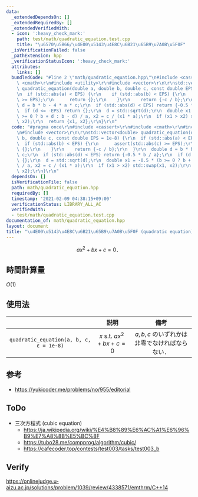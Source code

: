 ```yaml
---
data:
  _extendedDependsOn: []
  _extendedRequiredBy: []
  _extendedVerifiedWith:
  - icon: ':heavy_check_mark:'
    path: test/math/quadratic_equation.test.cpp
    title: "\u6570\u5B66/\u4E00\u5143\u4E8C\u6B21\u65B9\u7A0B\u5F0F"
  _isVerificationFailed: false
  _pathExtension: hpp
  _verificationStatusIcon: ':heavy_check_mark:'
  attributes:
    links: []
  bundledCode: "#line 2 \"math/quadratic_equation.hpp\"\n#include <cassert>\r\n#include\
    \ <cmath>\r\n#include <utility>\r\n#include <vector>\r\n\r\nstd::vector<double>\
    \ quadratic_equation(double a, double b, double c, const double EPS = 1e-8) {\r\
    \n  if (std::abs(a) < EPS) {\r\n    if (std::abs(b) < EPS) {\r\n      assert(std::abs(c)\
    \ >= EPS);\r\n      return {};\r\n    }\r\n    return {-c / b};\r\n  }\r\n  double\
    \ d = b * b - 4 * a * c;\r\n  if (std::abs(d) < EPS) return {-0.5 * b / a};\r\n\
    \  if (d <= -EPS) return {};\r\n  d = std::sqrt(d);\r\n  double x1 = -0.5 * (b\
    \ >= 0 ? b + d : b - d) / a, x2 = c / (x1 * a);\r\n  if (x1 > x2) std::swap(x1,\
    \ x2);\r\n  return {x1, x2};\r\n}\r\n"
  code: "#pragma once\r\n#include <cassert>\r\n#include <cmath>\r\n#include <utility>\r\
    \n#include <vector>\r\n\r\nstd::vector<double> quadratic_equation(double a, double\
    \ b, double c, const double EPS = 1e-8) {\r\n  if (std::abs(a) < EPS) {\r\n  \
    \  if (std::abs(b) < EPS) {\r\n      assert(std::abs(c) >= EPS);\r\n      return\
    \ {};\r\n    }\r\n    return {-c / b};\r\n  }\r\n  double d = b * b - 4 * a *\
    \ c;\r\n  if (std::abs(d) < EPS) return {-0.5 * b / a};\r\n  if (d <= -EPS) return\
    \ {};\r\n  d = std::sqrt(d);\r\n  double x1 = -0.5 * (b >= 0 ? b + d : b - d)\
    \ / a, x2 = c / (x1 * a);\r\n  if (x1 > x2) std::swap(x1, x2);\r\n  return {x1,\
    \ x2};\r\n}\r\n"
  dependsOn: []
  isVerificationFile: false
  path: math/quadratic_equation.hpp
  requiredBy: []
  timestamp: '2021-02-09 04:38:15+09:00'
  verificationStatus: LIBRARY_ALL_AC
  verifiedWith:
  - test/math/quadratic_equation.test.cpp
documentation_of: math/quadratic_equation.hpp
layout: document
title: "\u4E00\u5143\u4E8C\u6B21\u65B9\u7A0B\u5F0F (quadratic equation)"
---
```


$$ax^2 + bx + c = 0 \text{．}$$


## 時間計算量

$O(1)$


## 使用法

||説明|備考|
|:--:|:--:|:--:|
|`quadratic_equation(a, b, c, ε = 1e-8)`|$x \text{ s.t. } ax^2 + bx + c = 0$|$a, b, c$ のいずれかは非零でなければならない．|


## 参考

- https://yukicoder.me/problems/no/955/editorial


## ToDo

- 三次方程式 (cubic equation)
  - https://ja.wikipedia.org/wiki/%E4%B8%89%E6%AC%A1%E6%96%B9%E7%A8%8B%E5%BC%8F
  - https://tubo28.me/compprog/algorithm/cubic/
  - https://cafecoder.top/contests/test003/tasks/test003_b


## Verify

https://onlinejudge.u-aizu.ac.jp/solutions/problem/1039/review/4338571/emthrm/C++14

